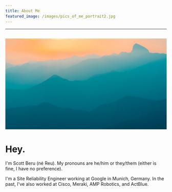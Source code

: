 ```yaml
---
title: About Me
featured_image: /images/pics_of_me_portrait2.jpg
---
```


---
![](/images/demo/demo-landscape.jpg)
---

# Hey.
I'm Scott Beru (né Reu). My pronouns are he/him or they/them (either is fine, I have no preference).

I'm a Site Reliability Engineer working at Google in Munich, Germany. In the past, I've also worked at Cisco, Meraki, AMP Robotics, and ActBlue.
